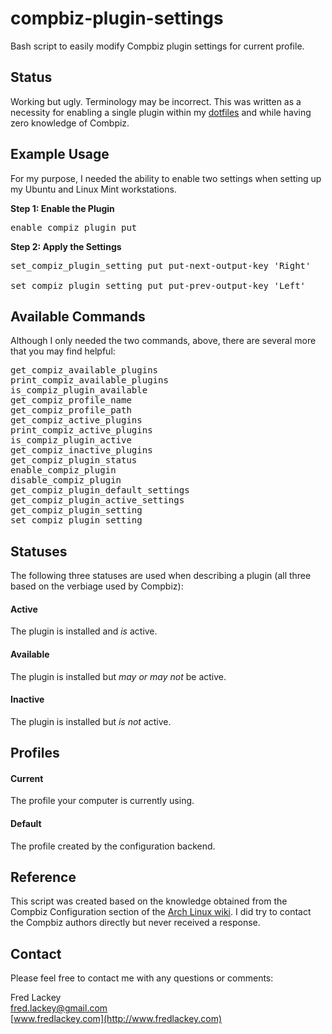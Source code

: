 # compbiz-plugin-settings
Bash script to easily modify Compbiz plugin settings for current profile.

## Status
Working but ugly.  Terminology may be incorrect.  This was written as a necessity for enabling a single plugin within my [dotfiles](https://github.com/FredLackey/dotfiles) and while having zero knowledge of Combpiz.

## Example Usage
For my purpose, I needed the ability to enable two settings when setting up my Ubuntu and Linux Mint workstations.

**Step 1: Enable the Plugin**
<pre>
enable_compiz_plugin put
</pre>
**Step 2: Apply the Settings**
<pre>
set_compiz_plugin_setting put put-next-output-key '<Shift><Alt>Right'

set_compiz_plugin_setting put put-prev-output-key '<Shift><Alt>Left'
</pre>

## Available Commands
Although I only needed the two commands, above, there are several more that you may find helpful:

<pre>
get_compiz_available_plugins
print_compiz_available_plugins
is_compiz_plugin_available
get_compiz_profile_name
get_compiz_profile_path
get_compiz_active_plugins
print_compiz_active_plugins
is_compiz_plugin_active
get_compiz_inactive_plugins
get_compiz_plugin_status
enable_compiz_plugin
disable_compiz_plugin
get_compiz_plugin_default_settings
get_compiz_plugin_active_settings
get_compiz_plugin_setting
set_compiz_plugin_setting
</pre>

## Statuses
The following three statuses are used when describing a plugin (all three based on the verbiage used by Compbiz):

#### Active
The plugin is installed and *is* active.

#### Available
The plugin is installed but *may or may not* be active.

#### Inactive
The plugin is installed but *is not* active.

## Profiles

#### Current
The profile your computer is currently using.

#### Default
The profile created by the configuration backend.


## Reference
This script was created based on the knowledge obtained from the Compbiz Configuration section of the [Arch Linux wiki](https://wiki.archlinux.org/index.php/Compiz_configuration).  I did try to contact the Compbiz authors directly but never received a response.

## Contact
Please feel free to contact me with any questions or comments:

Fred Lackey  
[fred.lackey@gmail.com](mailto:fred.lackey@gmail.com)  
[www.fredlackey.com](http://www.fredlackey.com)  

